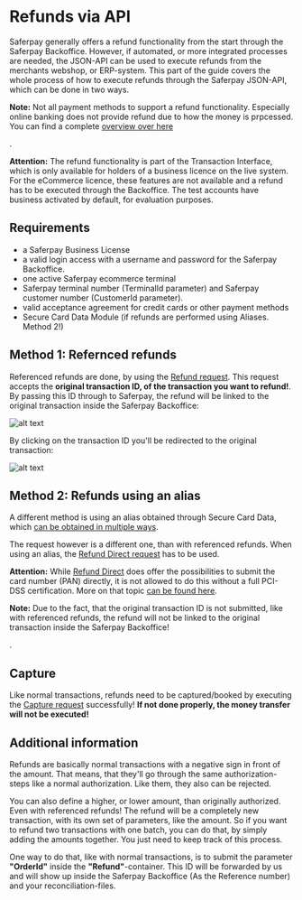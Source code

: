 # Refunds via API
Saferpay generally offers a refund functionality from the start through the Saferpay Backoffice.
However, if automated, or more integrated processes are needed, the JSON-API can be used to execute refunds from the merchants webshop, or ERP-system. This part of the guide covers the whole process of how to execute refunds through the Saferpay JSON-API, which can be done in two ways.

<div class="info">
  <p><strong>Note:</strong> Not all payment methods to support a refund functionality. Especially online banking does not provide refund due to how the money is prpcessed. You can find a complete <a href="https://saferpay.github.io/sndbx/#pm-functions">overview over here</a></p>. 
</div>

<div class="warning">
  <p><strong>Attention:</strong> The refund functionality is part of the Transaction Interface, which is only available for holders of a business licence on the live system. For the eCommerce licence, these features are not available and a refund has to be executed through the Backoffice. The test accounts have business activated by default, for evaluation purposes.</p>
</div>

## <a name="refund-req"></a> Requirements

*	a Saferpay Business License
*	a valid login access with a username and password for the Saferpay Backoffice.
*	one active Saferpay ecommerce terminal
*	Saferpay terminal number (TerminalId parameter) and Saferpay customer number (CustomerId parameter).
*	valid acceptance agreement for credit cards or other payment methods
*	Secure Card Data Module (if refunds are performed using Aliases. Method 2!)

## <a name="refund-reference"></a> Method 1: Refernced refunds

Referenced refunds are done, by using the [Refund request](https://saferpay.github.io/jsonapi/index.html#Payment_v1_Transaction_Refund). This request accepts the **original transaction ID, of the transaction you want to refund!**. By passing this ID through to Saferpay, the refund will be linked to the original transaction inside the Saferpay Backoffice:

![alt text](https://raw.githubusercontent.com/saferpay/sndbx/master/images/refund.PNG "Refund")

By clicking on the transaction ID you'll be redirected to the original transaction:

![alt text](https://raw.githubusercontent.com/saferpay/sndbx/master/images/refund_trx.PNG "Refunded Transaction")

## <a name="refund-alias"></a> Method 2: Refunds using an alias

A different method is using an alias obtained through Secure Card Data, which [can be obtained in multiple ways](https://saferpay.github.io/sndbx/scd.html).

The request however is a different one, than with referenced refunds. When using an alias, the [Refund Direct request](https://saferpay.github.io/jsonapi/index.html#Payment_v1_Transaction_RefundDirect) has to be used.

<div class="danger">
  <p><strong>Attention:</strong> While <a href="https://saferpay.github.io/jsonapi/index.html#Payment_v1_Transaction_RefundDirect">Refund Direct</a> does offer the possibilities to submit the card number (PAN) directly, it is not allowed to do this without a full PCI-DSS certification. More on that topic <a href="https://saferpay.github.io/sndbx/index.html#pci">can be found here</a>. </p>
</div>

<div class="info">
  <p><strong>Note:</strong> Due to the fact, that the original transaction ID is not submitted, like with referenced refunds, the refund will not be linked to the original transaction inside the Saferpay Backoffice!</p>. 
</div>

## <a name="refund-capture"></a> Capture

Like normal transactions, refunds need to be captured/booked by executing the [Capture request](https://saferpay.github.io/jsonapi/index.html#Payment_v1_Transaction_Capture) successfully! **If not done properly, the money transfer will not be executed!**

## <a name="refund-info"></a> Additional information

Refunds are basically normal transactions with a negative sign in front of the amount. That means, that they'll go through the same authorization-steps like a normal authorization. Like them, they also can be rejected.

You can also define a higher, or lower amount, than originally authorized. Even with referenced refunds! The refund will be a completely new transaction, with its own set of parameters, like the amount. So if you want to refund two transactions with one batch, you can do that, by simply adding the amounts together. You just need to keep track of this process.

One way to do that, like with normal transactions, is to submit the parameter **"OrderId"** inside the **"Refund"**-container. This ID will be forwarded by us and will show up inside the Saferpay Backoffice (As the Reference number) and your reconciliation-files.
